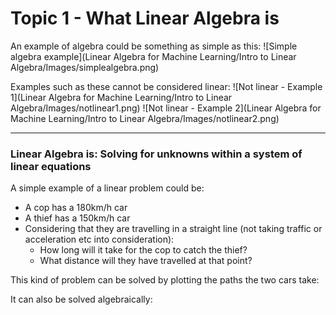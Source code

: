 # Topic 1 - What Linear Algebra is

An example of algebra could be something as simple as this:
![Simple algebra example](Linear Algebra for Machine Learning/Intro to Linear Algebra/Images/simplealgebra.png)

Examples such as these cannot be considered linear:
![Not linear - Example 1](Linear Algebra for Machine Learning/Intro to Linear Algebra/Images/notlinear1.png)
![Not linear - Example 2](Linear Algebra for Machine Learning/Intro to Linear Algebra/Images/notlinear2.png)

***
### Linear Algebra is: Solving for unknowns within a system of linear equations

A simple example of a linear problem could be:
- A cop has a 180km/h car
- A thief has a 150km/h car
- Considering that they are travelling in a straight line (not taking traffic or acceleration etc into consideration):
  - How long will it take for the cop to catch the thief?
  - What distance will they have travelled at that point?

This kind of problem can be solved by plotting the paths the two cars take:



It can also be solved algebraically:

